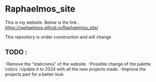 # Raphaelmos_site

This is my website. Below is the link : 
https://raphaelmos.github.io/Raphaelmos_site/

This repository is under construction and will change 

## TODO : 

-Remove the "staticness" of the website.
-Possible change of the palette colors 
-Update it to 2024 with all the new projects made.
-Improve the projects part for a better look
